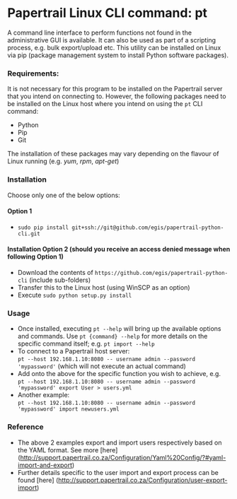 # Papertrail Linux CLI command: pt

A command line interface to perform functions not found in the administrative GUI is available. It can also be used as part of a scripting process, e.g. bulk export/upload etc. This utility can be installed on Linux via pip (package management system to install Python software packages).

### Requirements:
It is not necessary for this program to be installed on the Papertrail server that you intend on connecting to. However, the following packages need to be installed on the Linux host where you intend on using the `pt` CLI command:
* Python
* Pip
* Git<br>

The installation of these packages may vary depending on the flavour of Linux running (e.g. *yum*, *rpm*, *apt-get*)

### Installation
Choose only one of the below options:

#### Option 1
* `sudo pip install git+ssh://git@github.com/egis/papertrail-python-cli.git`

#### Installation Option 2 (should you receive an access denied message when following Option 1)
 * Download the contents of `https://github.com/egis/papertrail-python-cli` (include sub-folders)
 * Transfer this to the Linux host (using WinSCP as an option)
 * Execute `sudo python setup.py install`

### Usage
 * Once installed, executing `pt --help` will bring up the available options and commands. Use `pt {command} --help` for more details on the specific command itself; e.g. `pt import --help`
 * To connect to a Papertrail host server:<br>
    `pt --host 192.168.1.10:8080 -- username admin --password 'mypassword'` (which will not execute an actual command)
 * Add onto the above for the specific function you wish to achieve, e.g.<br>
    `pt --host 192.168.1.10:8080 -- username admin --password 'mypassword' export User > users.yml`
 * Another example:<br>
    `pt --host 192.168.1.10:8080 -- username admin --password 'mypassword' import newusers.yml`

### Reference
 * The above 2 examples export and import users respectively based on the YAML format. See more [here] (http://support.papertrail.co.za/Configuration/Yaml%20Config/?#yaml-import-and-export)
 * Further details specific to the user import and export process can be found [here] (http://support.papertrail.co.za/Configuration/user-export-import)
